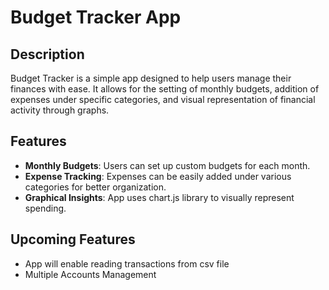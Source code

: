 # Budget Tracker App

## Description

Budget Tracker is a simple app designed to help users manage their finances with ease. It allows for the setting of monthly budgets, addition of expenses under specific categories, and visual representation of financial activity through graphs. 

## Features

- **Monthly Budgets**: Users can set up custom budgets for each month.
- **Expense Tracking**: Expenses can be easily added under various categories for better organization.
- **Graphical Insights**: App uses chart.js library to visually represent spending.


## Upcoming Features

- App will enable reading transactions from csv file
- Multiple Accounts Management 